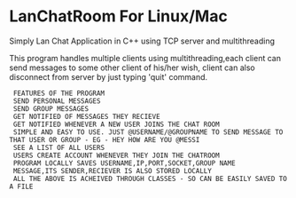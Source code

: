 # LanChatRoom For Linux/Mac
Simply Lan Chat Application in C++ using TCP server and multithreading

 This program handles multiple clients using multithreading,each client can send messages to some other client of his/her wish, client can also disconnect from server by just typing 'quit' command.
   
    
     FEATURES OF THE PROGRAM
     SEND PERSONAL MESSAGES
     SEND GROUP MESSAGES
     GET NOTIFIED OF MESSAGES THEY RECIEVE
     GET NOTIFIED WHENEVER A NEW USER JOINS THE CHAT ROOM
     SIMPLE AND EASY TO USE. JUST @USERNAME/@GROUPNAME TO SEND MESSAGE TO THAT USER OR GROUP - EG - HEY HOW ARE YOU @MESSI
     SEE A LIST OF ALL USERS
     USERS CREATE ACCOUNT WHENEVER THEY JOIN THE CHATROOM
     PROGRAM LOCALLY SAVES USERNAME,IP,PORT,SOCKET,GROUP NAME
     MESSAGE,ITS SENDER,RECIEVER IS ALSO STORED LOCALLY
     ALL THE ABOVE IS ACHEIVED THROUGH CLASSES - SO CAN BE EASILY SAVED TO A FILE
    
   
